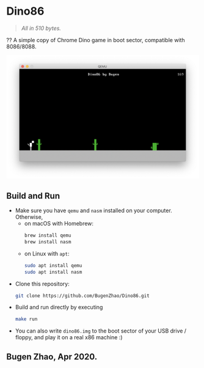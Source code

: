 # Dino86
> *All in 510 bytes.*

?? A simple copy of Chrome Dino game in boot sector, compatible with 8086/8088.

![screenshot](img/screenshot.png)

## Build and Run
- Make sure you have `qemu` and `nasm` installed on your computer. Otherwise,
    - on macOS with Homebrew:
        ```bash
        brew install qemu
        brew install nasm
        ```
    - on Linux with `apt`:
        ```bash
        sudo apt install qemu
        sudo apt install nasm
        ```
- Clone this repository:
    ```bash
    git clone https://github.com/BugenZhao/Dino86.git
    ```
- Build and run directly by executing 
    ```bash
    make run
    ```
- You can also write `dino86.img` to the boot sector of your USB drive / floppy, and play it on a real x86 machine :)

## Bugen Zhao, Apr 2020.
